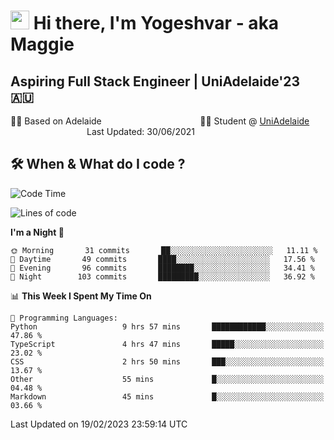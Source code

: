 <h1><img src="https://emojis.slackmojis.com/emojis/images/1531849430/4246/blob-sunglasses.gif?1531849430" width="30"/> Hi there, I'm Yogeshvar - aka Maggie</h1>

## Aspiring Full Stack Engineer | UniAdelaide'23 🇦🇺  
🏂🏻  Based on Adelaide &nbsp;&nbsp;&nbsp;&nbsp;&nbsp;&nbsp;&nbsp;&nbsp;&nbsp;&nbsp;&nbsp;&nbsp;&nbsp;&nbsp;&nbsp;&nbsp;&nbsp;&nbsp;&nbsp;&nbsp;&nbsp;&nbsp;&nbsp;&nbsp;&nbsp;&nbsp;&nbsp;&nbsp;&nbsp;&nbsp;&nbsp;&nbsp;&nbsp;&nbsp;&nbsp;&nbsp;&nbsp;&nbsp;&nbsp;👨‍💻 Student @ [UniAdelaide](https://www.adelaide.edu.au)   &nbsp;&nbsp;&nbsp;&nbsp;&nbsp;&nbsp;&nbsp;&nbsp;&nbsp;&nbsp;&nbsp;&nbsp;&nbsp;&nbsp;&nbsp;&nbsp;&nbsp;&nbsp;&nbsp;&nbsp;&nbsp;&nbsp;&nbsp;&nbsp;&nbsp;&nbsp;&nbsp;&nbsp;&nbsp;&nbsp;&nbsp;Last Updated: 30/06/2021

## 🛠 When & What do I code ?  

<!--START_SECTION:waka-->
![Code Time](http://img.shields.io/badge/Code%20Time-1%2C948%20hrs%2049%20mins-blue)

![Lines of code](https://img.shields.io/badge/From%20Hello%20World%20I%27ve%20Written-3%20Million%20lines%20of%20code-blue)

**I'm a Night 🦉** 

```text
🌞 Morning       31 commits       ██░░░░░░░░░░░░░░░░░░░░░░░   11.11 % 
🌆 Daytime       49 commits       ████░░░░░░░░░░░░░░░░░░░░░   17.56 % 
🌃 Evening       96 commits       ████████░░░░░░░░░░░░░░░░░   34.41 % 
🌙 Night        103 commits       █████████░░░░░░░░░░░░░░░░   36.92 % 

```


📊 **This Week I Spent My Time On** 

```text
💬 Programming Languages: 
Python                   9 hrs 57 mins       ████████████░░░░░░░░░░░░░   47.86 % 
TypeScript               4 hrs 47 mins       █████░░░░░░░░░░░░░░░░░░░░   23.02 % 
CSS                      2 hrs 50 mins       ███░░░░░░░░░░░░░░░░░░░░░░   13.67 % 
Other                    55 mins             █░░░░░░░░░░░░░░░░░░░░░░░░   04.48 % 
Markdown                 45 mins             █░░░░░░░░░░░░░░░░░░░░░░░░   03.66 % 

```


 Last Updated on 19/02/2023 23:59:14 UTC
<!--END_SECTION:waka-->
